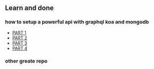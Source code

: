 ## Learn and done

### how to setup a powerful api with graphql koa and mongodb 

* [PART 1](https://www.strilliant.com/2019/01/27/how-to-setup-a-powerful-api-with-graphql-koa-and-mongodb/)
* [PART 2](https://www.strilliant.com/2019/01/30/how-to-setup-a-powerful-api-with-graphql-koa-and-mongodb-mutatations-fields-resolvers/)
* [PART 3](https://www.strilliant.com/2019/01/31/how-to-setup-a-powerful-api-with-graphql-koa-and-mongodb-iii/)
* [PART 4](https://www.strilliant.com/2019/02/01/how-to-setup-a-powerful-api-with-graphql-koa-and-mongodb-deploying-to-prodcution/)

### other greate repo
